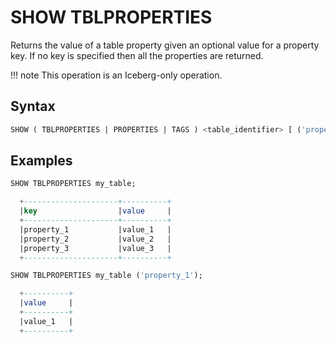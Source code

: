 # SHOW TBLPROPERTIES

Returns the value of a table property given an optional value for a property key. If no key is specified then all the properties are returned.

!!! note
This operation is an Iceberg-only operation.

## Syntax

```sql
SHOW ( TBLPROPERTIES | PROPERTIES | TAGS ) <table_identifier> [ ('property_key') ] 
```

## Examples

```sql
SHOW TBLPROPERTIES my_table;

  +---------------------+----------+
  |key                  |value     |
  +---------------------+----------+
  |property_1           |value_1   |
  |property_2           |value_2   |
  |property_3           |value_3   |
  +---------------------+----------+

SHOW TBLPROPERTIES my_table ('property_1');

  +----------+
  |value     |
  +----------+
  |value_1   |
  +----------+
```
